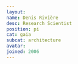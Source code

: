 ```yaml
---
layout:
name: Denis Rivière
desc: Research Scientist
position: pi
cat: gaia
subcat: architecture
avatar:
joined: 2006
---
```


